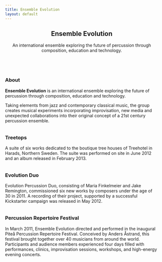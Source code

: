 ```yaml
---
title: Ensemble Evolution
layout: default
---
```


<section class="box special">
	<header class="major">
		<h2>Ensemble Evolution</h2>
		<p>An international ensemble exploring the future of percussion through composition, education and technology.</p>
	</header>
	<span class="image featured"><img src="{{ site.baseurl }}/assets/images/ee-stage.jpg" alt="" /></span>
</section>

<section class="box special features">
	<div class="features-row">
		<section>
			<span class="image featured"><img src="{{ site.baseurl }}/assets/images/ee-group-wide.jpg" alt="" /></span>
			<h3>About</h3>
			<p><b>Ensemble Evolution</b> is an international ensemble exploring the future of percussion through composition, education and technology.</p>
			<p>Taking elements from jazz and contemporary classical music, the group creates musical experiments incorporating improvisation, new media and unexpected collaborations into their original concept of a 21st century percussion ensemble.</p>
		</section>
		<section>
			<span class="image featured"><img src="{{ site.baseurl }}/assets/images/ee-treetops.jpg" alt="" /></span>
			<h3>Treetops</h3>
			<p>A suite of six works dedicated to the boutique tree houses of Treehotel in Harads, Northern Sweden. The suite was performed on site in June 2012 and an album released in February 2013.</p>
		</section>
	</div>
	<div class="features-row">
		<section>
			<span class="image featured"><img src="{{ site.baseurl }}/assets/images/ee-duo-header.jpg" alt="" /></span>
			<h3>Evolution Duo</h3>
			<p>Evolution Percussion Duo, consisting of Maria Finkelmeier and Jake Remington, commissioned six new works by composers under the age of 30 in 2011. A recording of their project, supported by a successful Kickstarter campaign was released in May 2012.</p>
		</section>
		<section>
			<span class="image featured"><img src="{{ site.baseurl }}/assets/images/ee-pprf.jpg" alt="" /></span>
			<h3>Percussion Repertoire Festival</h3>
			<p>In March 2011, Ensemble Evolution directed and performed in the inaugural Piteå Percussion Repertoire Festival. Conceived by Anders Åstrand, this festival brought together over 40 musicians from around the world. Participants and audience members experienced four days filled with performances, clinics, improvisation sessions, workshops, and high-energy evening concerts.</p>
		</section>
	</div>
</section>

<!-- <div class="row">
	<div class="6u">
		<section class="box special">
			<span class="image featured"><img src="{{ site.baseurl }}/assets/images/ee-group-wide.jpg" alt="" /></span>
			<h3>About</h3>
			<p><b>Ensemble Evolution</b> is an international ensemble exploring the future of percussion through composition, education and technology.</p>
			<p>Taking elements from jazz and contemporary classical music, the group creates musical experiments incorporating improvisation, new media and unexpected collaborations into their original concept of a 21st century percussion ensemble.</p>
		</section>

	</div>
	<div class="6u">
		<section class="box special">
			<h3>Music</h3>
			<iframe style="border: 0; width: auto; height: 529px;" src="http://bandcamp.com/EmbeddedPlayer/album=3613505917/size=large/bgcol=ffffff/linkcol=0687f5/transparent=true/" seamless><a href="http://ensembleevolution.bandcamp.com/album/sounds-from-the-treetops">Sounds from the Treetops by Ensemble Evolution</a></iframe>
		</section>
	</div>
</div> -->
